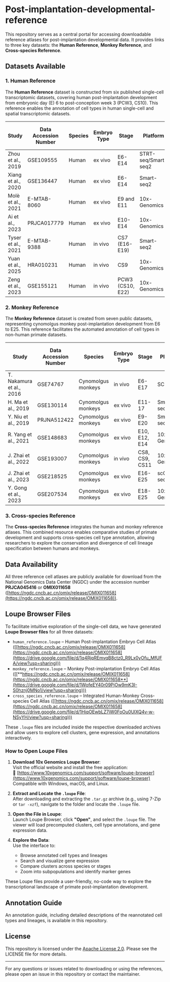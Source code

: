# Post-implantation-developmental-reference

This repository serves as a central portal for accessing downloadable reference atlases for post-implantation developmental data. It provides links to three key datasets: the **Human Reference**, **Monkey Reference**, and **Cross-species Reference**.

## Datasets Available

### 1. Human Reference
The **Human Reference** dataset is constructed from six published single-cell transcriptomic datasets, covering human post-implantation development from embryonic day (E) 6 to post-conception week 3 (PCW3, CS10). This reference enables the annotation of cell types in human single-cell and spatial transcriptomic datasets.

| Study                     | Data Accession Number | Species             | Embryo Type       | Stage                | Platform        | Raw Data Type | Number of Cells After QC |
|---------------------------|-----------------------|---------------------|-------------------|----------------------|-----------------|---------------|--------------------------|
| Zhou et al., 2019         | GSE109555            | Human              | ex vivo           | E6-E14              | STRT-seq/Smart-seq2 | fastq file    | 4,244                   |
| Xiang et al., 2020        | GSE136447            | Human              | ex vivo           | E6-E14              | Smart-seq2      | fastq file    | 521                     |
| Molè et al., 2021         | E-MTAB-8060          | Human              | ex vivo           | E9 and E11          | 10x-Genomics    | fastq file    | 5,229                   |
| Ai et al., 2023           | PRJCA017779          | Human              | ex vivo           | E10-E14             | 10x-Genomics    | fastq file    | 8,675                    |
| Tyser et al., 2021        | E-MTAB-9388          | Human              | in vivo           | CS7 (E16-E19)       | Smart-seq2      | fastq file    | 1,189                   |
| Yuan et al., 2025         | HRA010231            | Human              | in vivo           | CS9                 | 10x-Genomics    | fastq file    | 162                   |
| Zeng et al., 2023         | GSE155121            | Human              | in vivo           | PCW3 (CS10, E22)    | 10x-Genomics    | fastq file    | 13,774                 |

### 2. Monkey Reference
The **Monkey Reference** dataset is created from seven public datasets, representing cynomolgus monkey post-implantation development from E6 to E25. This reference facilitates the automated annotation of cell types in non-human primate datasets.

| Study                     | Data Accession Number | Species             | Embryo Type       | Stage                | Platform        | Raw Data Type | Number of Cells After QC |
|---------------------------|-----------------------|---------------------|-------------------|----------------------|-----------------|---------------|--------------------------|
| T. Nakamura et al., 2016  | GSE74767             | Cynomolgus monkeys | in vivo           | E6-E17              | SC3-seq         | count matrix  | 387                      |
| H. Ma et al., 2019        | GSE130114            | Cynomolgus monkeys | ex vivo           | E11-17              | Smart-seq2      | count matrix  | 1,422                   |
| Y. Niu et al., 2019       | PRJNA512422          | Cynomolgus monkeys | ex vivo           | E9-E20              | Smart-seq2      | count matrix  | 599                     |
| R. Yang et al., 2021      | GSE148683            | Cynomolgus monkeys | ex vivo           | E10, E12, E14       | 10x-Genomics    | fastq file    | 15,328                  |
| J. Zhai et al., 2022      | GSE193007            | Cynomolgus monkeys | in vivo           | CS8, CS9, CS11      | 10x-Genomics    | fastq file    | 61,789                  |
| J. Zhai et al., 2023      | GSE218525            | Cynomolgus monkeys | ex vivo           | E16-E25             | scChaRM-seq RNA | count matrix  | 340                     |
| Y. Gong et al., 2023      | GSE207534            | Cynomolgus monkeys | ex vivo           | E18-E25             | 10x-Genomics    | fastq file    | 62,708                 |

### 3. Cross-species Reference
The **Cross-species Reference** integrates the human and monkey reference atlases. This combined resource enables comparative studies of primate development and supports cross-species cell type annotation, allowing researchers to explore the conservation and divergence of cell lineage specification between humans and monkeys.

## Data Availability
All three reference cell atlases are publicly available for download from the National Genomics Data Center (NGDC) under the accession number **PRJCA045416** or **OMIX011658** ([https://ngdc.cncb.ac.cn/omix/release/OMIX011658](https://ngdc.cncb.ac.cn/omix/release/OMIX011658)).

## Loupe Browser Files

To facilitate intuitive exploration of the single-cell data, we have generated **Loupe Browser files** for all three datasets:
- `human_reference.loupe` – Human Post-implantation Embryo Cell Atlas  ([[https://ngdc.cncb.ac.cn/omix/release/OMIX011658](https://ngdc.cncb.ac.cn/omix/release/OMIX011658](https://drive.google.com/file/d/1q4RjqREmvqB8ctz0_R9Lx0yOfu_MfUFA/view?usp=sharing)))
- `monkey_reference.loupe` – Monkey Post-implantation Embryo Cell Atlas ([[**https://ngdc.cncb.ac.cn/omix/release/OMIX011658](https://ngdc.cncb.ac.cn/omix/release/OMIX011658**](https://drive.google.com/file/d/1WofeEY40r09PjOw9mK3I-S0hznj0MNo1/view?usp=sharing)))
- `cross_species_reference.loupe` – Integrated Human-Monkey Cross-species Cell Atlas ([[https://ngdc.cncb.ac.cn/omix/release/OMIX011658](https://ngdc.cncb.ac.cn/omix/release/OMIX011658](https://drive.google.com/file/d/1HiqOEwbLZ7iW0FoOu0UlXQ4v-w-NSyYH/view?usp=sharing)))

These `.loupe` files are included inside the respective downloaded archives and allow users to explore cell clusters, gene expression, and annotations interactively.

### How to Open Loupe Files

1. **Download 10x Genomics Loupe Browser**:  
   Visit the official website and install the free application:  
   🔗 [https://www.10xgenomics.com/support/software/loupe-browser](https://www.10xgenomics.com/support/software/loupe-browser)  
   Compatible with Windows, macOS, and Linux.

2. **Extract and Locate the `.loupe` File**:  
   After downloading and extracting the `.tar.gz` archive (e.g., using 7-Zip or `tar -xzf`), navigate to the folder and locate the `.loupe` file.

3. **Open the File in Loupe**:  
   Launch Loupe Browser, click **"Open"**, and select the `.loupe` file. The viewer will load precomputed clusters, cell type annotations, and gene expression data.

4. **Explore the Data**:  
   Use the interface to:
   - Browse annotated cell types and lineages
   - Search and visualize gene expression
   - Compare clusters across species or stages
   - Zoom into subpopulations and identify marker genes

These Loupe files provide a user-friendly, no-code way to explore the transcriptional landscape of primate post-implantation development.

## Annotation Guide
An annotation guide, including detailed descriptions of the reannotated cell types and lineages, is available in this repository.

## License
This repository is licensed under the [Apache License 2.0](http://www.apache.org/licenses/LICENSE-2.0). Please see the LICENSE file for more details.

---
For any questions or issues related to downloading or using the references, please open an issue in this repository or contact the maintainer.
